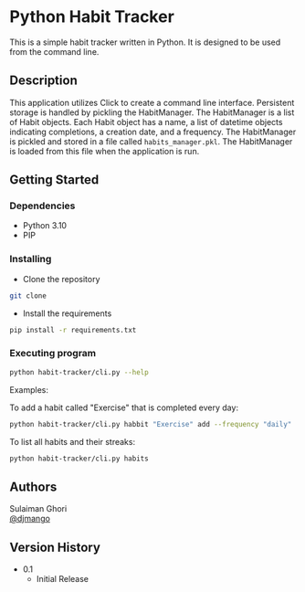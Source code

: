 # Python Habit Tracker

This is a simple habit tracker written in Python. It is designed to be used from the command line.

## Description

This application utilizes Click to create a command line interface. Persistent storage is handled by pickling the HabitManager. The HabitManager is a list of Habit objects. Each Habit object has a name, a list of datetime objects indicating completions, a creation date, and a frequency. The HabitManager is pickled and stored in a file called `habits_manager.pkl`. The HabitManager is loaded from this file when the application is run.

## Getting Started

### Dependencies

* Python 3.10
* PIP

### Installing

* Clone the repository

```bash
git clone
```

* Install the requirements

```bash
pip install -r requirements.txt
```

### Executing program

```bash
python habit-tracker/cli.py --help
```

Examples:

To add a habit called "Exercise" that is completed every day:

```bash
python habit-tracker/cli.py habbit "Exercise" add --frequency "daily"
```

To list all habits and their streaks:

```bash
python habit-tracker/cli.py habits
```

## Authors

Sulaiman Ghori  
[@djmango](https://github.com/djmango)

## Version History

* 0.1
    * Initial Release
